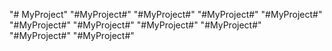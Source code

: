 "# MyProject" 
"#MyProject#"
"#MyProject#"
"#MyProject#"
"#MyProject#"
"#MyProject#"
"#MyProject#"
"#MyProject#"
"#MyProject#"
"#MyProject#"
"#MyProject#"
